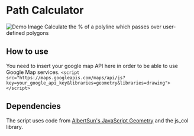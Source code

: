 # Path Calculator
![Demo Image](https://image.ibb.co/n47VTL/demo.png)
Calculate the % of a polyline which passes over user-defined polygons

## How to use
You need to insert your google map API here in order to be able to use Google Map services. `<script src="https://maps.googleapis.com/maps/api/js?key=your_google_api_key&libraries=geometry&libraries=drawing"></script>`

## Dependencies
The script uses code from [AlbertSun's JavaScript Geometry](https://github.com/albertsun/JavaScript-Geometry) and the js_col library.
